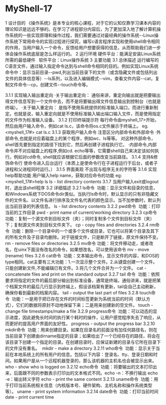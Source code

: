 # MyShell-17
1 设计目的
《操作系统》是本专业的核心课程，对于它的认知仅靠学习课本内容的理论知识是远远不够的。在学习了进程部分内容后，为了更加深入地了解计算机操作系统的一些实现原理和操作过程，我们需要通过对最经典的操作系统--Linux操作系统下常用命令的实现过程进行探究，编写c语言程序实现和使用shell命令相同的作用，当用户输入一个命令，反馈给用户想要获得的信息，从而帮助我们进一步体会操作系统底层是怎么样运行的。
2 运行环境
硬件平台：能满足安装Linux系统所需的最低硬件 
软件平台：Linux操作系统
3 主要功能
3.1 总体描述
运行编写的C语言文件，通过输入指定命令达到与shell命令相同的目的。例如实现Linux系统命令中：显示当前目录--pwd,列出当前目录下的文件（或含隐藏文件或包括列出文件的具体信息等）--ls系列，以及进入编辑模式--vim，查看文件内容--cat，复制文件命令--cp，创建文件--touch命令等。

3.1.1 实现输入输出重定向
    ·关于输出重定向：
    通俗来讲，重定向输出就是把要输出得文件信息写到一个文件中去，而不是将要输出得文件信息输出到控制台（也就是终端）。
    ·关于输入重定向：
    是指不使用系统提供的标准输入端口，而进行重新制定。也就是说，输入重定向就是不使用标准输入输出端口输入文件，而是使用指定的文件作为标准输入设备。
3.1.2 打印终端提示符
   每行命令由myshell_17>开始，然后由用户输入命令，例如cat ls.c，该命令将os.c文件展示于终端上。
eg.
  <myshell_17#> cat ls.c
3.1.3 获取用户输入命令
注意区分内部命令和外部命令
    ·外部命令,也就是对应着磁盘上的某个程序，例如wc、Is等等。 对这种外部命令，shell首先要到指定的路径下找到它，然后再创建子进程执行它。
    ·内部命令,内部命令并不对应磁盘上的程序,例如cd. echo等等，它需要shell自己来决定该如何执行。例如对cd命令, shell就应该根据它后面的参数改变当前路径。
3.1.4 支持&修饰命令行
    使命令进入后台运行（本质上是使命令行在子进程运行于后台，或者子进程和父进程同时运行。）
3.1.5 界面美观
    不出现与程序无关的字符等
3.1.6 实现help帮助功能
   用户输入help name，获取对应命令的功能
eg:
   <myshell_17#>help ls
   ls - list directory contents
3.1.7 当用户输入exit或logout时，退出该shell程序
3.2 详细描述
3.2.1 ls命令 
功能：显示文件和目录的信息，和Windows系统下DOS命令dir类似。当执行ls命令时，默认显示的只有非隐藏文件的文件名、以文件名进行排序及文件名代表的颜色显示。当不加参数时，默认列出当前目录的列表信息。
           ls - list directory contents
3.2.2 pwd命令 
功能：打印当前的工作目录
           pwd - print name of current/working directory
3.2.3 cp命令 
功能：复制一个源文件到目标文件（夹）；同时复制多个文件到目标文件（夹）下；复制源文件夹到目标文件夹下。
           cp - copy files and directories
3.2.4 rm命令 
功能：删除一个目录中的一个或多个文件或目录，它也可以将某个目录及其下的所有文件及子目录均删除。对于链接文件，只是断开了链接，原文件保持不变。
           rm - remove files or directories
3.2.5 mv命令
功能：将文件移动走，或者改名，在uinx下面没有改名的命令，如果想改名，可以使用该命令
           mv - move (rename) files
3.2.6 cat命令 
功能：文本输出命令，显示文件的内容，和DOS的type相同。cat主要有三大功能：1.一次显示整个文件。2.从键盘创建一个文件。只能创建新文件,不能编辑已有文件。3.将几个文件合并为一个文件。
           cat - concatenate files and print on the standard output
3.2.7 tail 命令 
功能：依照要求将指定的文件的最后部分输出到标准设备，通常是终端，通俗讲来，就是把某个档案文件的最后几行显示到终端上，假设该档案有更新，tail会自己主动刷新，确保你看到最新的档案内容。
           tail - output the last part of files
3.2.8 touch命令 
功能：一是用于把已存在文件的时间标签更新为系统当前的时间（默认方式），它们的数据将原封不动地保留下来；二是用来创建新的空文件。
           touch - change file timestamps/make a file
3.2.9 progress命令 
功能：可以动态的显示进度，因此避免长时间的执行某个耗时的操作，让用户感觉程序失去了响应，从而更好的提高用户界面的友好性。
           progress - output the progress bar
3.2.10 mkdir命令 
功能：用来创建目录。如果在目录名的前面没有加任何路径名，则在当前目录下创建由dirname指定的目录；如果给出了一个已经存在的路径，将会在该目录下创建一个指定的目录。在创建目录时，应保证新建的目录与它所在目录下的文件没有重名。 
            mkdir - make a directory
3.2.11 who命令 
功能：显示关于当前在本地系统上的所有用户的信息。包括以下内容：登录名、tty、登录日期和时间。如果用户是从一个远程机器登录的，那么该机器的主机名也会被显示出来。
            who - show who is logged on
3.2.12 echo命令 
功能：将要输出的文本打印出来，后面跟不同的参数表示打印出的文本格式不同。echo -n：不换行输出
echo -e：输出转义字符
            echo - print the same content
3.2.13 uname命令 
功能：用于打印当前系统相关信息（内核版本号、硬件架构、主机名称和操作系统类型等）。
            uname - print system information
3.2.14 date命令 
功能：打印当前时间
           date - print current time
